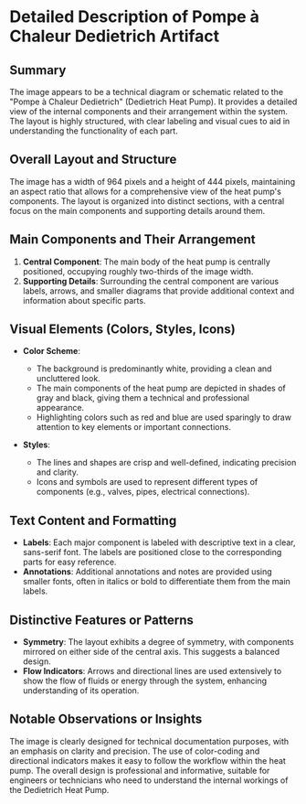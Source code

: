 # Detailed Description of Pompe à Chaleur Dedietrich Artifact

## Summary
The image appears to be a technical diagram or schematic related to the "Pompe à Chaleur Dedietrich" (Dedietrich Heat Pump). It provides a detailed view of the internal components and their arrangement within the system. The layout is highly structured, with clear labeling and visual cues to aid in understanding the functionality of each part.

## Overall Layout and Structure
The image has a width of 964 pixels and a height of 444 pixels, maintaining an aspect ratio that allows for a comprehensive view of the heat pump's components. The layout is organized into distinct sections, with a central focus on the main components and supporting details around them.

## Main Components and Their Arrangement
1. **Central Component**: The main body of the heat pump is centrally positioned, occupying roughly two-thirds of the image width.
2. **Supporting Details**: Surrounding the central component are various labels, arrows, and smaller diagrams that provide additional context and information about specific parts.

## Visual Elements (Colors, Styles, Icons)
- **Color Scheme**:
  - The background is predominantly white, providing a clean and uncluttered look.
  - The main components of the heat pump are depicted in shades of gray and black, giving them a technical and professional appearance.
  - Highlighting colors such as red and blue are used sparingly to draw attention to key elements or important connections.

- **Styles**:
  - The lines and shapes are crisp and well-defined, indicating precision and clarity.
  - Icons and symbols are used to represent different types of components (e.g., valves, pipes, electrical connections).

## Text Content and Formatting
- **Labels**: Each major component is labeled with descriptive text in a clear, sans-serif font. The labels are positioned close to the corresponding parts for easy reference.
- **Annotations**: Additional annotations and notes are provided using smaller fonts, often in italics or bold to differentiate them from the main labels.

## Distinctive Features or Patterns
- **Symmetry**: The layout exhibits a degree of symmetry, with components mirrored on either side of the central axis. This suggests a balanced design.
- **Flow Indicators**: Arrows and directional lines are used extensively to show the flow of fluids or energy through the system, enhancing understanding of its operation.

## Notable Observations or Insights
The image is clearly designed for technical documentation purposes, with an emphasis on clarity and precision. The use of color-coding and directional indicators makes it easy to follow the workflow within the heat pump. The overall design is professional and informative, suitable for engineers or technicians who need to understand the internal workings of the Dedietrich Heat Pump.